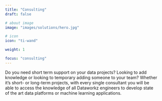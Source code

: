 ```yaml
---
title: "Consulting"
draft: false

# about image
image: "images/solutions/hero.jpg"

# icon
icon: "ti-wand"

weight: 1

focus: "consulting"
---
```


Do you need short term support on your data projects? Looking to add knowledge or looking to temporary adding someone to your team? Whether it’s short- or long-term projects, with every single consultant you will be able to access the knowledge of all Dataworkz engineers to develop state of the art data platforms or machine learning applications.  
